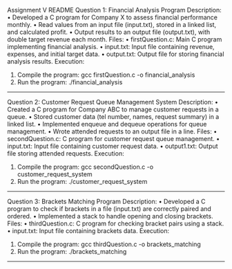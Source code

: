 Assignment V README
Question 1: Financial Analysis Program
Description:
• Developed a C program for Company X to assess financial performance monthly.
• Read values from an input file (input.txt), stored in a linked list, and calculated profit.
• Output results to an output file (output.txt), with double target revenue each month.
Files:
• firstQuestion.c: Main C program implementing financial analysis.
• input.txt: Input file containing revenue, expenses, and initial target data.
• output.txt: Output file for storing financial analysis results.
Execution:

1. Compile the program: gcc firstQuestion.c -o financial_analysis
2. Run the program: ./financial_analysis

---

Question 2: Customer Request Queue Management System
Description:
• Created a C program for Company ABC to manage customer requests in a queue.
• Stored customer data (tel number, names, request summary) in a linked list.
• Implemented enqueue and dequeue operations for queue management.
• Wrote attended requests to an output file in a line.
Files:
• secondQuestion.c: C program for customer request queue management.
• input.txt: Input file containing customer request data.
• output1.txt: Output file storing attended requests.
Execution:

1. Compile the program: gcc secondQuestion.c -o customer_request_system
2. Run the program: ./customer_request_system

---

Question 3: Brackets Matching Program
Description:
• Developed a C program to check if brackets in a file (input.txt) are correctly paired and ordered.
• Implemented a stack to handle opening and closing brackets.
Files:
• thirdQuestion.c: C program for checking bracket pairs using a stack.
• input.txt: Input file containing brackets data.
Execution:

1. Compile the program: gcc thirdQuestion.c -o brackets_matching
2. Run the program: ./brackets_matching

---
